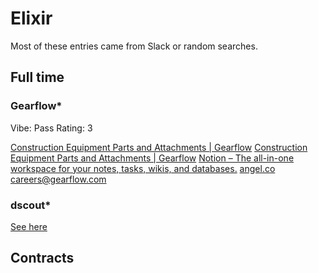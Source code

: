 # Elixir

Most of these entries came from Slack or random searches.

## Full time

### Gearflow*

Vibe: Pass
Rating: 3

[Construction Equipment Parts and Attachments | Gearflow](https://gearflow.com/)
[Construction Equipment Parts and Attachments | Gearflow](https://gearflow.com/about)
[Notion – The all-in-one workspace for your notes, tasks, wikis, and databases.](https://www.notion.so/gearflow/Gearflow-is-hiring-a881f7b39ea54d76a1f07c2db41fa48b)
[angel.co](https://angel.co/company/gearflow/jobs)
careers@gearflow.com

### dscout*

[See here](elixir-conferences--2022.md#dscout)

## Contracts

